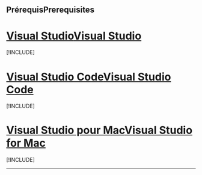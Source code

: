 ## <a name="prerequisites"></a><span data-ttu-id="4297f-101">Prérequis</span><span class="sxs-lookup"><span data-stu-id="4297f-101">Prerequisites</span></span>

# <a name="visual-studiotabvisual-studio"></a>[<span data-ttu-id="4297f-102">Visual Studio</span><span class="sxs-lookup"><span data-stu-id="4297f-102">Visual Studio</span></span>](#tab/visual-studio)

[!INCLUDE[](~/includes/net-core-prereqs-vs-3.0.md)]

# <a name="visual-studio-codetabvisual-studio-code"></a>[<span data-ttu-id="4297f-103">Visual Studio Code</span><span class="sxs-lookup"><span data-stu-id="4297f-103">Visual Studio Code</span></span>](#tab/visual-studio-code)

[!INCLUDE[](~/includes/net-core-prereqs-vsc-3.0.md)]

# <a name="visual-studio-for-mactabvisual-studio-mac"></a>[<span data-ttu-id="4297f-104">Visual Studio pour Mac</span><span class="sxs-lookup"><span data-stu-id="4297f-104">Visual Studio for Mac</span></span>](#tab/visual-studio-mac)

[!INCLUDE[](~/includes/net-core-prereqs-mac-3.0.md)]

---